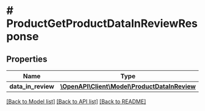 # # ProductGetProductDataInReviewResponse


## Properties 


Name | Type | Description | Notes
------------ | ------------- | ------------- | -------------
**data_in_review**| [**\OpenAPI\Client\Model\ProductDataInReview**](ProductDataInReview.md) |   | [optional]


[[Back to Model list]](../../README.md#models) [[Back to API list]](../../README.md#endpoints) [[Back to README]](../../README.md)

